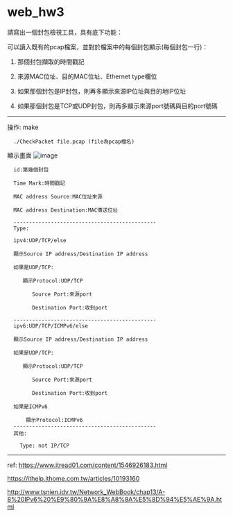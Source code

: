 # web_hw3
請寫出一個封包檢視工具，具有底下功能：

可以讀入既有的pcap檔案，並對於檔案中的每個封包顯示(每個封包一行)：

1. 那個封包擷取的時間戳記

2. 來源MAC位址、目的MAC位址、Ethernet type欄位

3. 如果那個封包是IP封包，則再多顯示來源IP位址與目的地IP位址

4. 如果那個封包是TCP或UDP封包，則再多顯示來源port號碼與目的port號碼
-------------------------------------------------------------------
操作: make
      
      ./CheckPacket file.pcap (file為pcap檔名)

顯示畫面
      ![image](https://user-images.githubusercontent.com/94603586/148282746-00fe2efc-aea4-48db-a83b-e3117567d275.png)

      id:第幾個封包
      
      Time Mark:時間戳記
      
      MAC address Source:MAC位址來源
      
      MAC address Destination:MAC傳送位址
      
      ----------------------------------------------
      Type:
      
      ipv4:UDP/TCP/else
      
      顯示Source IP address/Destination IP address
      
      如果是UDP/TCP:
         
         顯示Protocol:UDP/TCP
            
            Source Port:來源port
            
            Destination Port:收到port
      
      ----------------------------------------------
      ipv6:UDP/TCP/ICMPv6/else
      
      顯示Source IP address/Destination IP address
      
      如果是UDP/TCP:
         
         顯示Protocol:UDP/TCP
            
            Source Port:來源port
            
            Destination Port:收到port
      
      如果是ICMPv6
          
          顯示Protocol:ICMPv6
      ----------------------------------------------
      其他:
        
        Type: not IP/TCP
-------------------------------------------------------
ref:
https://www.itread01.com/content/1546926183.html

https://ithelp.ithome.com.tw/articles/10193160

http://www.tsnien.idv.tw/Network_WebBook/chap13/A-8%20IPv6%20%E9%80%9A%E8%A8%8A%E5%8D%94%E5%AE%9A.html
